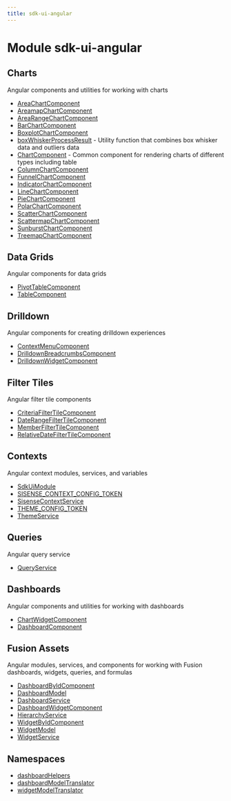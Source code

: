 ```yaml
---
title: sdk-ui-angular
---
```


# Module sdk-ui-angular

## Charts

Angular components and utilities for working with charts

- [AreaChartComponent](charts/class.AreaChartComponent.md)
- [AreamapChartComponent](charts/class.AreamapChartComponent.md)
- [AreaRangeChartComponent](charts/class.AreaRangeChartComponent.md) <Badge type="beta" text="Beta" />
- [BarChartComponent](charts/class.BarChartComponent.md)
- [BoxplotChartComponent](charts/class.BoxplotChartComponent.md)
- [boxWhiskerProcessResult](charts/function.boxWhiskerProcessResult.md) - Utility function that combines box whisker data and outliers data
- [ChartComponent](charts/class.ChartComponent.md) - Common component for rendering charts of different types including table
- [ColumnChartComponent](charts/class.ColumnChartComponent.md)
- [FunnelChartComponent](charts/class.FunnelChartComponent.md)
- [IndicatorChartComponent](charts/class.IndicatorChartComponent.md)
- [LineChartComponent](charts/class.LineChartComponent.md)
- [PieChartComponent](charts/class.PieChartComponent.md)
- [PolarChartComponent](charts/class.PolarChartComponent.md)
- [ScatterChartComponent](charts/class.ScatterChartComponent.md)
- [ScattermapChartComponent](charts/class.ScattermapChartComponent.md)
- [SunburstChartComponent](charts/class.SunburstChartComponent.md)
- [TreemapChartComponent](charts/class.TreemapChartComponent.md)

## Data Grids

Angular components for data grids

- [PivotTableComponent](data-grids/class.PivotTableComponent.md) <Badge type="beta" text="Beta" />
- [TableComponent](data-grids/class.TableComponent.md)

## Drilldown

Angular components for creating drilldown experiences

- [ContextMenuComponent](drilldown/class.ContextMenuComponent.md)
- [DrilldownBreadcrumbsComponent](drilldown/class.DrilldownBreadcrumbsComponent.md)
- [DrilldownWidgetComponent](drilldown/class.DrilldownWidgetComponent.md)

## Filter Tiles

Angular filter tile components

- [CriteriaFilterTileComponent](filter-tiles/class.CriteriaFilterTileComponent.md)
- [DateRangeFilterTileComponent](filter-tiles/class.DateRangeFilterTileComponent.md)
- [MemberFilterTileComponent](filter-tiles/class.MemberFilterTileComponent.md)
- [RelativeDateFilterTileComponent](filter-tiles/class.RelativeDateFilterTileComponent.md)

## Contexts

Angular context modules, services, and variables

- [SdkUiModule](contexts/class.SdkUiModule.md)
- [SISENSE\_CONTEXT\_CONFIG\_TOKEN](contexts/variable.SISENSE_CONTEXT_CONFIG_TOKEN.md)
- [SisenseContextService](contexts/class.SisenseContextService.md)
- [THEME\_CONFIG\_TOKEN](contexts/variable.THEME_CONFIG_TOKEN.md)
- [ThemeService](contexts/class.ThemeService.md)

## Queries

Angular query service

- [QueryService](queries/class.QueryService.md)

## Dashboards

Angular components and utilities for working with dashboards

- [ChartWidgetComponent](dashboards/class.ChartWidgetComponent.md)
- [DashboardComponent](dashboards/class.DashboardComponent.md) <Badge type="beta" text="Beta" />

## Fusion Assets

Angular modules, services, and components for working with Fusion dashboards, widgets, queries, and formulas

- [DashboardByIdComponent](fusion-assets/class.DashboardByIdComponent.md) <Badge type="fusionEmbed" text="Fusion Embed" /> <Badge type="beta" text="Beta" />
- [DashboardModel](fusion-assets/interface.DashboardModel.md) <Badge type="fusionEmbed" text="Fusion Embed" />
- [DashboardService](fusion-assets/class.DashboardService.md) <Badge type="fusionEmbed" text="Fusion Embed" />
- [DashboardWidgetComponent](fusion-assets/class.DashboardWidgetComponent.md) <Badge type="fusionEmbed" text="Fusion Embed" />
- [HierarchyService](fusion-assets/class.HierarchyService.md) <Badge type="fusionEmbed" text="Fusion Embed" />
- [WidgetByIdComponent](fusion-assets/class.WidgetByIdComponent.md) <Badge type="fusionEmbed" text="Fusion Embed" />
- [WidgetModel](fusion-assets/interface.WidgetModel.md) <Badge type="fusionEmbed" text="Fusion Embed" />
- [WidgetService](fusion-assets/class.WidgetService.md) <Badge type="fusionEmbed" text="Fusion Embed" />

## Namespaces

- [dashboardHelpers](namespaces/namespace.dashboardHelpers/index.md)
- [dashboardModelTranslator](namespaces/namespace.dashboardModelTranslator/index.md)
- [widgetModelTranslator](namespaces/namespace.widgetModelTranslator/index.md)

